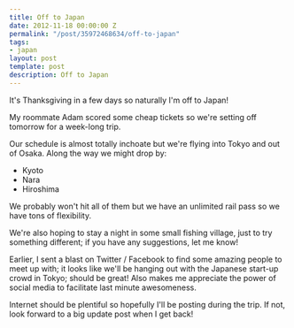 ```yaml
---
title: Off to Japan
date: 2012-11-18 00:00:00 Z
permalink: "/post/35972468634/off-to-japan"
tags:
- japan
layout: post
template: post
description: Off to Japan
---
```


<p>It's Thanksgiving in a few days so naturally I'm off to Japan!</p>&#13;
<p>My roommate Adam scored some cheap tickets so we're setting off tomorrow for a week-long trip.</p>&#13;
<p>Our schedule is almost totally inchoate but we're flying into Tokyo and out of Osaka. Along the way we might drop by:</p>&#13;
<ul><li>Kyoto</li>
<li>Nara</li>
<li>Hiroshima</li>
</ul><p>We probably won't hit all of them but we have an unlimited rail pass so we have tons of flexibility.</p>&#13;
<p>We're also hoping to stay a night in some small fishing village, just to try something different; if you have any suggestions, let me know!</p>&#13;
<p>Earlier, I sent a blast on Twitter / Facebook to find some amazing people to meet up with; it looks like we'll be hanging out with the Japanese start-up crowd in Tokyo; should be great! Also makes me appreciate the power of social media to facilitate last minute awesomeness.</p>&#13;
<p>Internet should be plentiful so hopefully I'll be posting during the trip. If not, look forward to a big update post when I get back! </p> 